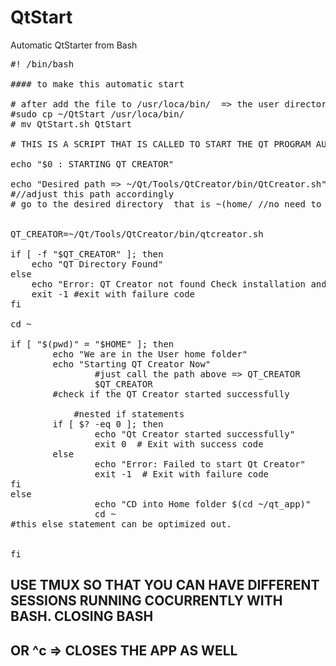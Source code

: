 # QtStart
Automatic QtStarter from Bash

<pre>
#! /bin/bash

#### to make this automatic start

# after add the file to /usr/loca/bin/  => the user directory and bin files
#sudo cp ~/QtStart /usr/loca/bin/
# mv QtStart.sh QtStart

# THIS IS A SCRIPT THAT IS CALLED TO START THE QT PROGRAM AUTMATICALLY FROM THE SHELL

echo "$0 : STARTING QT CREATOR"

echo "Desired path => ~/Qt/Tools/QtCreator/bin/QtCreator.sh"
#//adjust this path accordingly
# go to the desired directory  that is ~(home/<user> //no need to just a step


QT_CREATOR=~/Qt/Tools/QtCreator/bin/qtcreator.sh

if [ -f "$QT_CREATOR" ]; then
    echo "QT Directory Found"
else
    echo "Error: QT Creator not found Check installation and/or Path"
    exit -1 #exit with failure code
fi

cd ~

if [ "$(pwd)" = "$HOME" ]; then
		echo "We are in the User home folder"
 		echo "Starting QT Creator Now"
                #just call the path above => QT_CREATOR
                $QT_CREATOR
 		#check if the QT Creator started successfully

			#nested if statements
		if [ $? -eq 0 ]; then
    			echo "Qt Creator started successfully"
    			exit 0  # Exit with success code
		else
    			echo "Error: Failed to start Qt Creator"
    			exit -1  # Exit with failure code
fi
else 
                echo "CD into Home folder $(cd ~/qt_app)"
    	        cd ~ 
#this else statement can be optimized out.


fi
</pre>
## USE TMUX SO THAT YOU CAN HAVE DIFFERENT SESSIONS RUNNING COCURRENTLY WITH BASH. CLOSING BASH  
## OR ^c => CLOSES THE APP AS WELL

